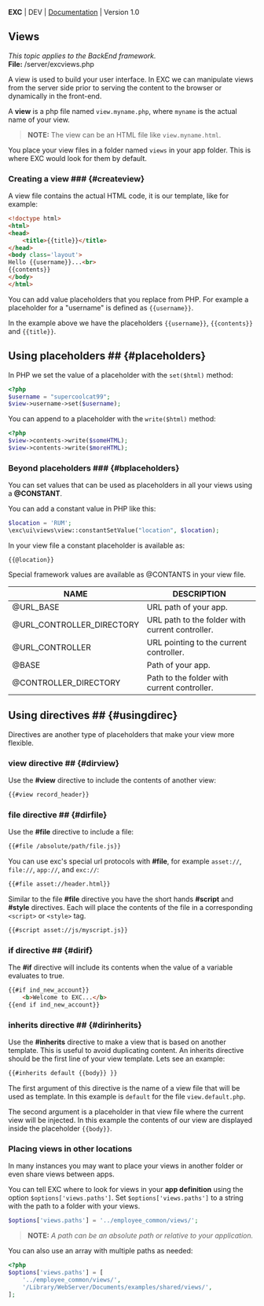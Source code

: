 **EXC** | DEV | [Documentation](./doc_index.md) | Version 1.0<BR>

## Views ##
*This topic applies to the BackEnd framework.*<BR>
**File:** /server/excviews.php<BR>


A view is used to build your user interface. In EXC we can manipulate views from the server side prior to serving the content to the browser or dynamically in the front-end.

A **view** is a php file named `view.myname.php`, where `myname` is the actual name of your view.

> **NOTE:** The view can be an HTML file like  `view.myname.html`.

You place your view files in a folder named `views` in your app folder. This is where EXC would look for them by default.

### Creating a view ### {#createview}

A view file contains the actual HTML code, it is our template, like for example:

```HTML
<!doctype html>
<html>
<head>
	<title>{{title}}</title>
</head>
<body class='layout'>
Hello {{username}}...<br>
{{contents}}
</body>
</html>
```
You can add value placeholders that you replace from PHP. For example a placeholder for a "username" is defined as `{{username}}`.

In the example above we have the placeholders `{{username}}`, `{{contents}}` and `{{title}}`.

## Using placeholders ## {#placeholders}

In PHP we set the value of a placeholder with the `set($html)` method:

```PHP
<?php
$username = "supercoolcat99";
$view->username->set($username);
```

You can append to a placeholder with the `write($html)` method:
```PHP
<?php
$view->contents->write($someHTML);
$view->contents->write($moreHTML);
```

### Beyond placeholders ### {#bplaceholders}

You can set values that can be used as placeholders in all your views using a **@CONSTANT**.

You can add a constant value in PHP like this:

```PHP
$location = 'RUM';
\exc\ui\views\view::constantSetValue("location", $location);
```
In your view file a constant placeholder is available as:

```
{{@location}}
```

Special framework values are available as @CONTANTS in your view file.

| NAME | DESCRIPTION |
| -- | -- |
| @URL_BASE | URL path of your app. |
| @URL_CONTROLLER_DIRECTORY | URL path to the folder with current controller. |
| @URL_CONTROLLER | URL pointing to the current controller. |
| @BASE | Path of your app. |
| @CONTROLLER_DIRECTORY | Path to the folder with current controller. |

## Using directives ## {#usingdirec}

Directives are another type of placeholders that make your view more flexible.

### view directive ## {#dirview}
Use the **#view** directive to include the contents of another view:
```HTML
{{#view record_header}}
```
### file directive ## {#dirfile}
Use the **#file** directive to include a file:
```html
{{#file /absolute/path/file.js}}
```
You can use exc's special url protocols with **#file**, for example `asset://`, `file://`,  `app://`, and `exc://`:
```HTML
{{#file asset://header.html}}
```
Similar to the file **#file** directive you have the short hands **#script** and **#style** directives. Each will place the contents of the file in a corresponding `<script>` or `<style>` tag.
```HTML
{{#script asset://js/myscript.js}}
```
### if directive ## {#dirif}
The **#if** directive will include its contents when the value of a variable evaluates to true.
```HTML
{{#if ind_new_account}}
	<b>Welcome to EXC...</b>
{{end if ind_new_account}}
```
### inherits directive ## {#dirinherits}
Use the **#inherits** directive to make a view that is based on another template. This is useful to avoid duplicating content. An inherits directive should be the first line of your view template. Lets see an example:

```HTML
{{#inherits default {{body}} }}
```
The first argument of this directive is the name of a view file that will be used as template. In this example is `default` for the file `view.default.php`.

The second argument is a placeholder in that view file where the current view will be injected. In this example the contents of our view are displayed inside the placeholder `{{body}}`.


### Placing views in other locations ###

In many instances you may want to place your views in another folder or even share views between apps.

You can tell EXC where to look for views in your **app definition** using the option `$options['views.paths']`. Set `$options['views.paths']` to a string with the path to a folder with your views.

```php
$options['views.paths'] = '../employee_common/views/';
```

> **NOTE:** *A path can be an absolute path or relative to your application.*

You can also use an array with multiple paths as needed:
```php
<?php
$options['views.paths'] = [
	'../employee_common/views/',
	'/Library/WebServer/Documents/examples/shared/views/',
];
```
